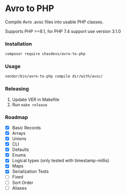 # Avro to PHP

Compile Avro .avsc files into usable PHP classes.

Supports PHP >=8.1, for PHP 7.4 support use version 3.1.0

### Installation
```bash
composer require chasdevs/avro-to-php
```

### Usage
```bash
vendor/bin/avro-to-php compile dir/with/avsc/
```

### Releasing
1. Update VER in Makefile
1. Run `make release`

### Roadmap

- [x] Basic Records
- [x] Arrays
- [x] Unions
- [x] CLI
- [x] Defaults
- [x] Enums
- [x] Logical types (only tested with timestamp-millis)
- [x] Maps
- [x] Serialization Tests
- [ ] Fixed
- [ ] Sort Order
- [ ] Aliases
